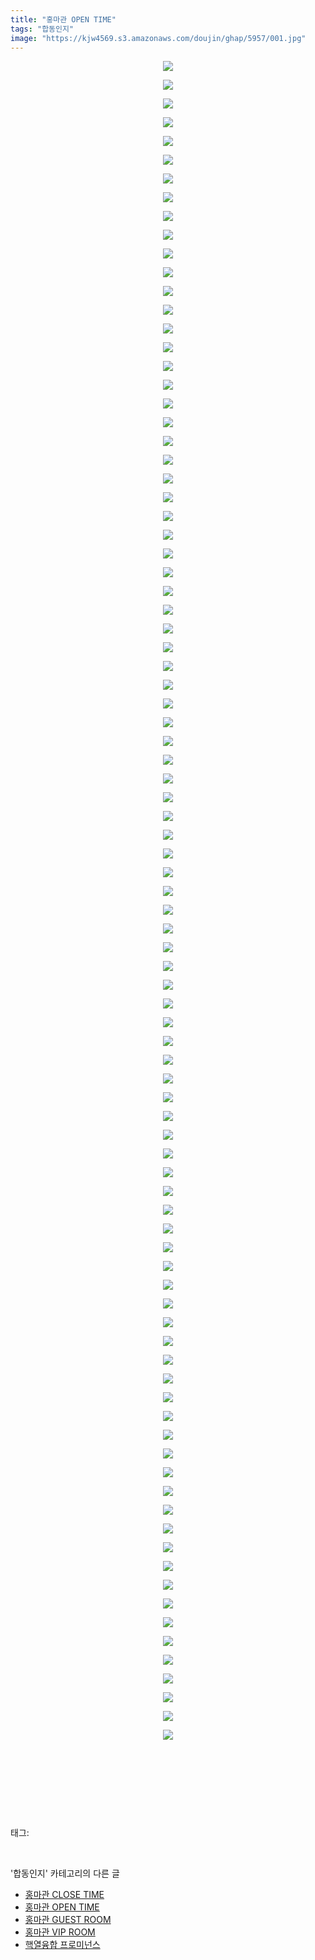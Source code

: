 ```yaml
---
title: "홍마관 OPEN TIME"
tags: "합동인지"
image: "https://kjw4569.s3.amazonaws.com/doujin/ghap/5957/001.jpg"
---
```

<div class="article">
<p style="text-align: center; clear: none; float: none;"><img src="{{ site.imgserver3 }}/ghap/5957/001.jpg"/></p>
<p style="text-align: center; clear: none; float: none;"><img src="{{ site.imgserver3 }}/ghap/5957/002.jpg"/></p>
<p style="text-align: center; clear: none; float: none;"><img src="{{ site.imgserver3 }}/ghap/5957/003.jpg"/></p>
<p style="text-align: center; clear: none; float: none;"><img src="{{ site.imgserver3 }}/ghap/5957/004.jpg"/></p>
<p style="text-align: center; clear: none; float: none;"><img src="{{ site.imgserver3 }}/ghap/5957/005.jpg"/></p>
<p style="text-align: center; clear: none; float: none;"><img src="{{ site.imgserver3 }}/ghap/5957/006.jpg"/></p>
<p style="text-align: center; clear: none; float: none;"><img src="{{ site.imgserver3 }}/ghap/5957/007.jpg"/></p>
<p style="text-align: center; clear: none; float: none;"><img src="{{ site.imgserver3 }}/ghap/5957/008.jpg"/></p>
<p style="text-align: center; clear: none; float: none;"><img src="{{ site.imgserver3 }}/ghap/5957/009.jpg"/></p>
<p style="text-align: center; clear: none; float: none;"><img src="{{ site.imgserver3 }}/ghap/5957/010.jpg"/></p>
<p style="text-align: center; clear: none; float: none;"><img src="{{ site.imgserver3 }}/ghap/5957/011.jpg"/></p>
<p style="text-align: center; clear: none; float: none;"><img src="{{ site.imgserver3 }}/ghap/5957/012.jpg"/></p>
<p style="text-align: center; clear: none; float: none;"><img src="{{ site.imgserver3 }}/ghap/5957/013.jpg"/></p>
<p style="text-align: center; clear: none; float: none;"><img src="{{ site.imgserver3 }}/ghap/5957/014.jpg"/></p>
<p style="text-align: center; clear: none; float: none;"><img src="{{ site.imgserver3 }}/ghap/5957/015.jpg"/></p>
<p style="text-align: center; clear: none; float: none;"><img src="{{ site.imgserver3 }}/ghap/5957/016.jpg"/></p>
<p style="text-align: center; clear: none; float: none;"><img src="{{ site.imgserver3 }}/ghap/5957/017.jpg"/></p>
<p style="text-align: center; clear: none; float: none;"><img src="{{ site.imgserver3 }}/ghap/5957/018.jpg"/></p>
<p style="text-align: center; clear: none; float: none;"><img src="{{ site.imgserver3 }}/ghap/5957/019.jpg"/></p>
<p style="text-align: center; clear: none; float: none;"><img src="{{ site.imgserver3 }}/ghap/5957/020.jpg"/></p>
<p style="text-align: center; clear: none; float: none;"><img src="{{ site.imgserver3 }}/ghap/5957/021.jpg"/></p>
<p style="text-align: center; clear: none; float: none;"><img src="{{ site.imgserver3 }}/ghap/5957/022.jpg"/></p>
<p style="text-align: center; clear: none; float: none;"><img src="{{ site.imgserver3 }}/ghap/5957/023.jpg"/></p>
<p style="text-align: center; clear: none; float: none;"><img src="{{ site.imgserver3 }}/ghap/5957/024.jpg"/></p>
<p style="text-align: center; clear: none; float: none;"><img src="{{ site.imgserver3 }}/ghap/5957/025.jpg"/></p>
<p style="text-align: center; clear: none; float: none;"><img src="{{ site.imgserver3 }}/ghap/5957/026.jpg"/></p>
<p style="text-align: center; clear: none; float: none;"><img src="{{ site.imgserver3 }}/ghap/5957/027.jpg"/></p>
<p style="text-align: center; clear: none; float: none;"><img src="{{ site.imgserver3 }}/ghap/5957/028.jpg"/></p>
<p style="text-align: center; clear: none; float: none;"><img src="{{ site.imgserver3 }}/ghap/5957/029.jpg"/></p>
<p style="text-align: center; clear: none; float: none;"><img src="{{ site.imgserver3 }}/ghap/5957/030.jpg"/></p>
<p style="text-align: center; clear: none; float: none;"><img src="{{ site.imgserver3 }}/ghap/5957/031.jpg"/></p>
<p style="text-align: center; clear: none; float: none;"><img src="{{ site.imgserver3 }}/ghap/5957/032.jpg"/></p>
<p style="text-align: center; clear: none; float: none;"><img src="{{ site.imgserver3 }}/ghap/5957/033.jpg"/></p>
<p style="text-align: center; clear: none; float: none;"><img src="{{ site.imgserver3 }}/ghap/5957/034.jpg"/></p>
<p style="text-align: center; clear: none; float: none;"><img src="{{ site.imgserver3 }}/ghap/5957/035.jpg"/></p>
<p style="text-align: center; clear: none; float: none;"><img src="{{ site.imgserver3 }}/ghap/5957/036.jpg"/></p>
<p style="text-align: center; clear: none; float: none;"><img src="{{ site.imgserver3 }}/ghap/5957/037.jpg"/></p>
<p style="text-align: center; clear: none; float: none;"><img src="{{ site.imgserver3 }}/ghap/5957/038.jpg"/></p>
<p style="text-align: center; clear: none; float: none;"><img src="{{ site.imgserver3 }}/ghap/5957/039.jpg"/></p>
<p style="text-align: center; clear: none; float: none;"><img src="{{ site.imgserver3 }}/ghap/5957/040.jpg"/></p>
<p style="text-align: center; clear: none; float: none;"><img src="{{ site.imgserver3 }}/ghap/5957/041.jpg"/></p>
<p style="text-align: center; clear: none; float: none;"><img src="{{ site.imgserver3 }}/ghap/5957/042.jpg"/></p>
<p style="text-align: center; clear: none; float: none;"><img src="{{ site.imgserver3 }}/ghap/5957/043.jpg"/></p>
<p style="text-align: center; clear: none; float: none;"><img src="{{ site.imgserver3 }}/ghap/5957/044.jpg"/></p>
<p style="text-align: center; clear: none; float: none;"><img src="{{ site.imgserver3 }}/ghap/5957/045.jpg"/></p>
<p style="text-align: center; clear: none; float: none;"><img src="{{ site.imgserver3 }}/ghap/5957/046.jpg"/></p>
<p style="text-align: center; clear: none; float: none;"><img src="{{ site.imgserver3 }}/ghap/5957/047.jpg"/></p>
<p style="text-align: center; clear: none; float: none;"><img src="{{ site.imgserver3 }}/ghap/5957/048.jpg"/></p>
<p style="text-align: center; clear: none; float: none;"><img src="{{ site.imgserver3 }}/ghap/5957/049.jpg"/></p>
<p style="text-align: center; clear: none; float: none;"><img src="{{ site.imgserver3 }}/ghap/5957/050.jpg"/></p>
<p style="text-align: center; clear: none; float: none;"><img src="{{ site.imgserver3 }}/ghap/5957/051.jpg"/></p>
<p style="text-align: center; clear: none; float: none;"><img src="{{ site.imgserver3 }}/ghap/5957/052.jpg"/></p>
<p style="text-align: center; clear: none; float: none;"><img src="{{ site.imgserver3 }}/ghap/5957/053.jpg"/></p>
<p style="text-align: center; clear: none; float: none;"><img src="{{ site.imgserver3 }}/ghap/5957/054.jpg"/></p>
<p style="text-align: center; clear: none; float: none;"><img src="{{ site.imgserver3 }}/ghap/5957/055.jpg"/></p>
<p style="text-align: center; clear: none; float: none;"><img src="{{ site.imgserver3 }}/ghap/5957/056.jpg"/></p>
<p style="text-align: center; clear: none; float: none;"><img src="{{ site.imgserver3 }}/ghap/5957/057.jpg"/></p>
<p style="text-align: center; clear: none; float: none;"><img src="{{ site.imgserver3 }}/ghap/5957/058.jpg"/></p>
<p style="text-align: center; clear: none; float: none;"><img src="{{ site.imgserver3 }}/ghap/5957/059.jpg"/></p>
<p style="text-align: center; clear: none; float: none;"><img src="{{ site.imgserver3 }}/ghap/5957/060.jpg"/></p>
<p style="text-align: center; clear: none; float: none;"><img src="{{ site.imgserver3 }}/ghap/5957/061.jpg"/></p>
<p style="text-align: center; clear: none; float: none;"><img src="{{ site.imgserver3 }}/ghap/5957/062.jpg"/></p>
<p style="text-align: center; clear: none; float: none;"><img src="{{ site.imgserver3 }}/ghap/5957/063.jpg"/></p>
<p style="text-align: center; clear: none; float: none;"><img src="{{ site.imgserver3 }}/ghap/5957/064.jpg"/></p>
<p style="text-align: center; clear: none; float: none;"><img src="{{ site.imgserver3 }}/ghap/5957/065.jpg"/></p>
<p style="text-align: center; clear: none; float: none;"><img src="{{ site.imgserver3 }}/ghap/5957/066.jpg"/></p>
<p style="text-align: center; clear: none; float: none;"><img src="{{ site.imgserver3 }}/ghap/5957/067.jpg"/></p>
<p style="text-align: center; clear: none; float: none;"><img src="{{ site.imgserver3 }}/ghap/5957/068.jpg"/></p>
<p style="text-align: center; clear: none; float: none;"><img src="{{ site.imgserver3 }}/ghap/5957/069.jpg"/></p>
<p style="text-align: center; clear: none; float: none;"><img src="{{ site.imgserver3 }}/ghap/5957/070.jpg"/></p>
<p style="text-align: center; clear: none; float: none;"><img src="{{ site.imgserver3 }}/ghap/5957/071.jpg"/></p>
<p style="text-align: center; clear: none; float: none;"><img src="{{ site.imgserver3 }}/ghap/5957/072.jpg"/></p>
<p style="text-align: center; clear: none; float: none;"><img src="{{ site.imgserver3 }}/ghap/5957/073.jpg"/></p>
<p style="text-align: center; clear: none; float: none;"><img src="{{ site.imgserver3 }}/ghap/5957/074.jpg"/></p>
<p style="text-align: center; clear: none; float: none;"><img src="{{ site.imgserver3 }}/ghap/5957/075.jpg"/></p>
<p style="text-align: center; clear: none; float: none;"><img src="{{ site.imgserver3 }}/ghap/5957/076.jpg"/></p>
<p style="text-align: center; clear: none; float: none;"><img src="{{ site.imgserver3 }}/ghap/5957/077.jpg"/></p>
<p style="text-align: center; clear: none; float: none;"><img src="{{ site.imgserver3 }}/ghap/5957/078.jpg"/></p>
<p style="text-align: center; clear: none; float: none;"><img src="{{ site.imgserver3 }}/ghap/5957/079.jpg"/></p>
<p style="text-align: center; clear: none; float: none;"><img src="{{ site.imgserver3 }}/ghap/5957/080.jpg"/></p>
<p style="text-align: center; clear: none; float: none;"><img src="{{ site.imgserver3 }}/ghap/5957/081.jpg"/></p>
<p style="text-align: center; clear: none; float: none;"><img src="{{ site.imgserver3 }}/ghap/5957/082.jpg"/></p>
<p style="text-align: center; clear: none; float: none;"><img src="{{ site.imgserver3 }}/ghap/5957/083.jpg"/></p>
<p style="text-align: center; clear: none; float: none;"><img src="{{ site.imgserver3 }}/ghap/5957/084.jpg"/></p>
<p style="text-align: center; clear: none; float: none;"><img src="{{ site.imgserver3 }}/ghap/5957/085.jpg"/></p>
<p style="text-align: center; clear: none; float: none;"><img src="{{ site.imgserver3 }}/ghap/5957/086.jpg"/></p>
<p style="text-align: center; clear: none; float: none;"><img src="{{ site.imgserver3 }}/ghap/5957/087.jpg"/></p>
<p style="text-align: center; clear: none; float: none;"><img src="{{ site.imgserver3 }}/ghap/5957/088.jpg"/></p>
<p style="text-align: center; clear: none; float: none;"><img src="{{ site.imgserver3 }}/ghap/5957/089.jpg"/></p>
<p style="text-align: center; clear: none; float: none;"><img src="{{ site.imgserver3 }}/ghap/5957/090.jpg"/></p>
<p style="text-align: center; clear: none; float: none;"><br/></p>
<p style="text-align: center; clear: none; float: none;"><br/></p>
<p><br/></p>
</div><br/>
<div class="tagTrail">
<p>태그: </p>
<ul>
</ul>
</div><br/>
<div class="another">
<p>'합동인지' 카테고리의 다른 글</p>
<ul>
<li><a href="/ghap_5958">홍마관 CLOSE TIME</a></li>
<li><a href="/ghap_5957">홍마관 OPEN TIME</a></li>
<li><a href="/ghap_5956">홍마관 GUEST ROOM</a></li>
<li><a href="/ghap_5955">홍마관 VIP ROOM</a></li>
<li><a href="/ghap_5954">핵열융합 프로미넌스</a></li>
</ul>
</div><br/>
